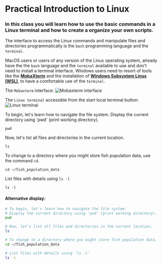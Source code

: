 
# Practical Introduction to Linux
### In this class you will learn how to use the basic commands in a Linux terminal and how to create a organize your own scripts.

The interface to access the Linux commands and manipulate files and directories programmatically is the `bash` programming language and the `terminal`.

MacOS users or users of any version of the Linux operating system, already have the the `bash` language and the `terminal` available to use and don't need to install a terminal interface.
Windows users need to resort of tools like the **[MobaXterm](https://mobaxterm.mobatek.net)** and the installation of **[Windows Subsystem Linux (WSL)]( https://apps.microsoft.com/detail/9mttcl66cpxj)**, to have a comfortable use of the `terminal`.

The `Mobaxterm` interface:
![Mobaxterm interface](https://raw.githubusercontent.com/bioinfo-arctic/FSK2053/21259f727920e31d7851b150695337ae69844f38/Spring_2024/images/mobaxterm_interface_picture.png)

The `Linux terminal` accessible from the start local terminal button:
![Linux terminal](https://raw.githubusercontent.com/bioinfo-arctic/FSK2053/main/Spring_2024/images/mobaxterm_terminal_picture.png)

 To begin, let's learn how to navigate the file system.
 Display the current directory using 'pwd' (print working directory).
```
pwd
```
Now, let's list all files and directories in the current location.
```
ls
```
To change to a directory where you might store fish population data, use the command `cd`.
```
cd ~/fish_population_data
```
List files with details using `ls -l`
```
ls -l
```
#### Alternative display:
```bash
# To begin, let's learn how to navigate the file system.
# Display the current directory using 'pwd' (print working directory).
pwd

# Now, let's list all files and directories in the current location.
ls

# To change to a directory where you might store fish population data, use 'cd'.
cd ~/fish_population_data

# List files with details using 'ls -l'.
ls -l
```
